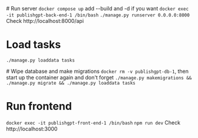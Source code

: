 # Run server
`docker compose up` add --build and -d if you want
`docker exec -it publishgpt-back-end-1 /bin/bash`
`./manage.py runserver 0.0.0.0:8000`
Check http://localhost:8000/api

# Load tasks
`./manage.py loaddata tasks`

# Wipe database and make migrations
`docker rm -v publishgpt-db-1`, then start up the container again and don't forget
`./manage.py makemigrations && ./manage.py migrate && ./manage.py loaddata tasks`

# Run frontend
`docker exec -it publishgpt-front-end-1 /bin/bash`
`npm run dev`
Check http://localhost:3000